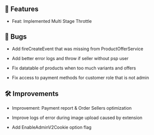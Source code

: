 ## 🚀 Features

- Feat: Implemented Multi Stage Throttle


## 🐛 Bugs

- Add fireCreateEvent that was missing from ProductOfferService

- Add better error logs and throw if seller without psp user

- Fix datatable of products when too much variants and offers

- Fix access to payment methods for customer role that is not admin


## 🛠️ Improvements

- Improvement: Payment report & Order Sellers optimization

- Improve logs of error during image upload caused by extension

- Add EnableAdminV2Cookie option flag